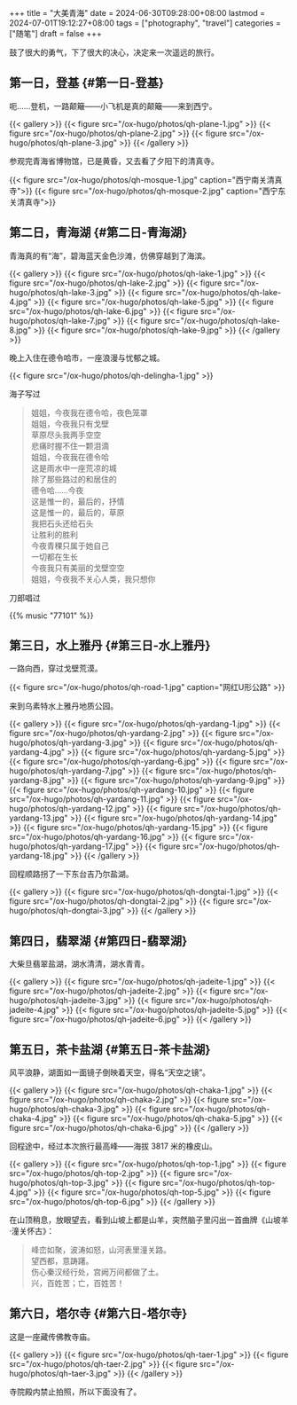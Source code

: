 +++
title = "大美青海"
date = 2024-06-30T09:28:00+08:00
lastmod = 2024-07-01T19:12:27+08:00
tags = ["photography", "travel"]
categories = ["随笔"]
draft = false
+++

鼓了很大的勇气，下了很大的决心，决定来一次遥远的旅行。 <br/>

<!--more-->


## 第一日，登基 {#第一日-登基}

呃……登机，一路颠簸——小飞机是真的颠簸——来到西宁。 <br/>

{{< gallery >}}
  {{< figure src="/ox-hugo/photos/qh-plane-1.jpg" >}}
  {{< figure src="/ox-hugo/photos/qh-plane-2.jpg" >}}
  {{< figure src="/ox-hugo/photos/qh-plane-3.jpg" >}}
{{< /gallery >}}

参观完青海省博物馆，已是黄昏，又去看了夕阳下的清真寺。 <br/>

{{< figure src="/ox-hugo/photos/qh-mosque-1.jpg" caption="西宁南关清真寺">}}
{{< figure src="/ox-hugo/photos/qh-mosque-2.jpg" caption="西宁东关清真寺">}}


## 第二日，青海湖 {#第二日-青海湖}

青海真的有“海”，碧海蓝天金色沙滩，仿佛穿越到了海滨。 <br/>

{{< gallery >}}
  {{< figure src="/ox-hugo/photos/qh-lake-1.jpg" >}}
  {{< figure src="/ox-hugo/photos/qh-lake-2.jpg" >}}
  {{< figure src="/ox-hugo/photos/qh-lake-3.jpg" >}}
  {{< figure src="/ox-hugo/photos/qh-lake-4.jpg" >}}
  {{< figure src="/ox-hugo/photos/qh-lake-5.jpg" >}}
  {{< figure src="/ox-hugo/photos/qh-lake-6.jpg" >}}
  {{< figure src="/ox-hugo/photos/qh-lake-7.jpg" >}}
  {{< figure src="/ox-hugo/photos/qh-lake-8.jpg" >}}
  {{< figure src="/ox-hugo/photos/qh-lake-9.jpg" >}}
{{< /gallery >}}

晚上入住在德令哈市，一座浪漫与忧郁之城。 <br/>

{{< figure src="/ox-hugo/photos/qh-delingha-1.jpg" >}}

海子写过 <br/>

> 姐姐，今夜我在德令哈，夜色笼罩 <br/>
> 姐姐，今夜我只有戈壁 <br/>
> 草原尽头我两手空空 <br/>
> 悲痛时握不住一颗泪滴 <br/>
> 姐姐，今夜我在德令哈 <br/>
> 这是雨水中一座荒凉的城 <br/>
> 除了那些路过的和居住的 <br/>
> 德令哈......今夜 <br/>
> 这是惟一的，最后的，抒情 <br/>
> 这是惟一的，最后的，草原 <br/>
> 我把石头还给石头 <br/>
> 让胜利的胜利 <br/>
> 今夜青稞只属于她自己 <br/>
> 一切都在生长 <br/>
> 今夜我只有美丽的戈壁空空 <br/>
> 姐姐，今夜我不关心人类，我只想你 <br/>

刀郎唱过 <br/>

{{% music "77101" %}}


## 第三日，水上雅丹 {#第三日-水上雅丹}

一路向西，穿过戈壁荒漠。 <br/>

{{< figure src="/ox-hugo/photos/qh-road-1.jpg" caption="网红U形公路" >}}

来到乌素特水上雅丹地质公园。 <br/>

{{< gallery >}}
  {{< figure src="/ox-hugo/photos/qh-yardang-1.jpg" >}}
  {{< figure src="/ox-hugo/photos/qh-yardang-2.jpg" >}}
  {{< figure src="/ox-hugo/photos/qh-yardang-3.jpg" >}}
  {{< figure src="/ox-hugo/photos/qh-yardang-4.jpg" >}}
  {{< figure src="/ox-hugo/photos/qh-yardang-5.jpg" >}}
  {{< figure src="/ox-hugo/photos/qh-yardang-6.jpg" >}}
  {{< figure src="/ox-hugo/photos/qh-yardang-7.jpg" >}}
  {{< figure src="/ox-hugo/photos/qh-yardang-8.jpg" >}}
  {{< figure src="/ox-hugo/photos/qh-yardang-9.jpg" >}}
  {{< figure src="/ox-hugo/photos/qh-yardang-10.jpg" >}}
  {{< figure src="/ox-hugo/photos/qh-yardang-11.jpg" >}}
  {{< figure src="/ox-hugo/photos/qh-yardang-12.jpg" >}}
  {{< figure src="/ox-hugo/photos/qh-yardang-13.jpg" >}}
  {{< figure src="/ox-hugo/photos/qh-yardang-14.jpg" >}}
  {{< figure src="/ox-hugo/photos/qh-yardang-15.jpg" >}}
  {{< figure src="/ox-hugo/photos/qh-yardang-16.jpg" >}}
  {{< figure src="/ox-hugo/photos/qh-yardang-17.jpg" >}}
  {{< figure src="/ox-hugo/photos/qh-yardang-18.jpg" >}}
{{< /gallery >}}

回程顺路拐了一下东台吉乃尔盐湖。 <br/>

{{< gallery >}}
  {{< figure src="/ox-hugo/photos/qh-dongtai-1.jpg" >}}
  {{< figure src="/ox-hugo/photos/qh-dongtai-2.jpg" >}}
  {{< figure src="/ox-hugo/photos/qh-dongtai-3.jpg" >}}
{{< /gallery >}}


## 第四日，翡翠湖 {#第四日-翡翠湖}

大柴旦翡翠盐湖，湖水清清，湖水青青。 <br/>

{{< gallery >}}
  {{< figure src="/ox-hugo/photos/qh-jadeite-1.jpg" >}}
  {{< figure src="/ox-hugo/photos/qh-jadeite-2.jpg" >}}
  {{< figure src="/ox-hugo/photos/qh-jadeite-3.jpg" >}}
  {{< figure src="/ox-hugo/photos/qh-jadeite-4.jpg" >}}
  {{< figure src="/ox-hugo/photos/qh-jadeite-5.jpg" >}}
  {{< figure src="/ox-hugo/photos/qh-jadeite-6.jpg" >}}
{{< /gallery >}}


## 第五日，茶卡盐湖 {#第五日-茶卡盐湖}

风平浪静，湖面如一面镜子倒映着天空，得名“天空之镜”。 <br/>

{{< gallery >}}
  {{< figure src="/ox-hugo/photos/qh-chaka-1.jpg" >}}
  {{< figure src="/ox-hugo/photos/qh-chaka-2.jpg" >}}
  {{< figure src="/ox-hugo/photos/qh-chaka-3.jpg" >}}
  {{< figure src="/ox-hugo/photos/qh-chaka-4.jpg" >}}
  {{< figure src="/ox-hugo/photos/qh-chaka-5.jpg" >}}
  {{< figure src="/ox-hugo/photos/qh-chaka-6.jpg" >}}
{{< /gallery >}}

回程途中，经过本次旅行最高峰——海拔 3817 米的橡皮山。 <br/>

{{< gallery >}}
  {{< figure src="/ox-hugo/photos/qh-top-1.jpg" >}}
  {{< figure src="/ox-hugo/photos/qh-top-2.jpg" >}}
  {{< figure src="/ox-hugo/photos/qh-top-3.jpg" >}}
  {{< figure src="/ox-hugo/photos/qh-top-4.jpg" >}}
  {{< figure src="/ox-hugo/photos/qh-top-5.jpg" >}}
  {{< figure src="/ox-hugo/photos/qh-top-6.jpg" >}}
{{< /gallery >}}

在山顶稍息，放眼望去，看到山坡上都是山羊，突然脑子里闪出一首曲牌《山坡羊·潼关怀古》： <br/>

> 峰峦如聚，波涛如怒，山河表里潼关路。 <br/>
> 望西都，意踌躇。 <br/>
> 伤心秦汉经行处，宫阙万间都做了土。 <br/>
> 兴，百姓苦；亡，百姓苦！ <br/>


## 第六日，塔尔寺 {#第六日-塔尔寺}

这是一座藏传佛教寺庙。 <br/>

{{< gallery >}}
  {{< figure src="/ox-hugo/photos/qh-taer-1.jpg" >}}
  {{< figure src="/ox-hugo/photos/qh-taer-2.jpg" >}}
  {{< figure src="/ox-hugo/photos/qh-taer-3.jpg" >}}
{{< /gallery >}}

寺院殿内禁止拍照，所以下面没有了。 <br/>

